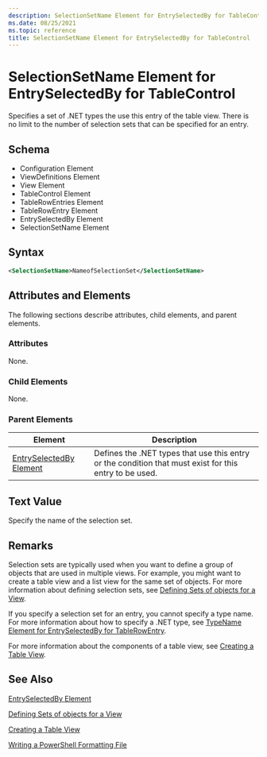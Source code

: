 ```yaml
---
description: SelectionSetName Element for EntrySelectedBy for TableControl
ms.date: 08/25/2021
ms.topic: reference
title: SelectionSetName Element for EntrySelectedBy for TableControl
---
```

# SelectionSetName Element for EntrySelectedBy for TableControl

Specifies a set of .NET types the use this entry of the table view. There is no limit to the number
of selection sets that can be specified for an entry.

## Schema

- Configuration Element
- ViewDefinitions Element
- View Element
- TableControl Element
- TableRowEntries Element
- TableRowEntry Element
- EntrySelectedBy Element
- SelectionSetName Element

## Syntax

```xml
<SelectionSetName>NameofSelectionSet</SelectionSetName>
```

## Attributes and Elements

The following sections describe attributes, child elements, and parent elements.

### Attributes

None.

### Child Elements

None.

### Parent Elements

|Element|Description|
|-------------|-----------------|
|[EntrySelectedBy Element](./entryselectedby-element-for-tablerowentry-for-tablecontrol-format.md)|Defines the .NET types that use this entry or the condition that must exist for this entry to be used.|

## Text Value

Specify the name of the selection set.

## Remarks

Selection sets are typically used when you want to define a group of objects that are used in
multiple views. For example, you might want to create a table view and a list view for the same set
of objects. For more information about defining selection sets, see [Defining Sets of objects for a View](./defining-selection-sets.md).

If you specify a selection set for an entry, you cannot specify a type name. For more information
about how to specify a .NET type, see [TypeName Element for EntrySelectedBy for TableRowEntry](./typename-element-for-entryselectedby-for-tablecontrol-format.md).

For more information about the components of a table view, see [Creating a Table View](./creating-a-table-view.md).

## See Also

[EntrySelectedBy Element](./entryselectedby-element-for-tablerowentry-for-tablecontrol-format.md)

[Defining Sets of objects for a View](./defining-selection-sets.md)

[Creating a Table View](./creating-a-table-view.md)

[Writing a PowerShell Formatting File](./writing-a-powershell-formatting-file.md)
